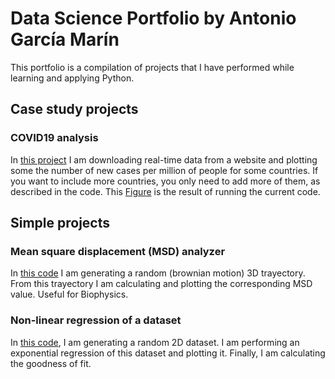 # Data Science Portfolio by Antonio García Marín
This portfolio is a compilation of projects that I have performed while learning and applying Python.

## Case study projects

### COVID19 analysis
In [this project](https://github.com/agmarin87/agmarin-PythonProjects/blob/master/COVID%20project/COVIDcases_analysis.py) I am downloading real-time data from a website and plotting some the number of new cases per million of people for some countries. If you want to include more countries, you only need to add more of them, as described in the code.
This [Figure](https://github.com/agmarin87/agmarin-PythonProjects/blob/master/COVID%20project/Figure%20COVID%20cases.png) is the result of running the current code.

## Simple projects

### Mean square displacement (MSD) analyzer
In [this code](https://github.com/agmarin87/agmarin-PythonProjects/blob/master/MSD-calculation.py) I am generating a random (brownian motion) 3D trayectory. From this trayectory I am calculating and plotting the corresponding MSD value. Useful for Biophysics.

### Non-linear regression of a dataset
In [this code](https://github.com/agmarin87/agmarin-PythonProjects/blob/master/Nonlinear_fitting_curves.py), I am generating a random 2D dataset. I am performing an exponential regression of this dataset and plotting it. Finally, I am calculating the goodness of fit.


